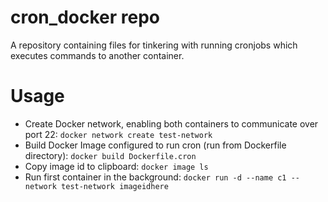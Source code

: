 # cron_docker repo
A repository containing files for tinkering with running cronjobs which executes commands to another container.

# Usage
- Create Docker network, enabling both containers to communicate over port 22:
`docker network create test-network`
- Build Docker Image configured to run cron (run from Dockerfile directory): `docker build Dockerfile.cron`
- Copy image id to clipboard: `docker image ls`
- Run first container in the background: `docker run -d --name c1 --network test-network imageidhere`
